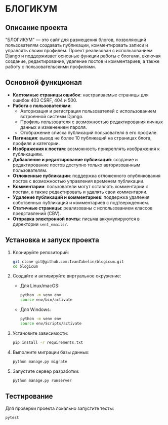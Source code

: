 # БЛОГИКУМ

## Описание проекта

"БЛОГИКУМ" — это сайт для размещения блогов, позволяющий пользователям создавать публикации, комментировать записи и управлять своим профилем. Проект реализован с использованием Django и поддерживает основные функции работы с блогами, включая создание, редактирование, удаление постов и комментариев, а также работу с пользовательскими профилями.

## Основной функционал

- **Кастомные страницы ошибок**: настраиваемые страницы для ошибок 403 CSRF, 404 и 500.
- **Работа с пользователями**:
  - Авторизация и регистрация пользователей с использованием встроенной системы Django.
  - Профиль пользователя с возможностью редактирования личных данных и изменением пароля.
  - Отображение списка публикаций пользователя в его профиле.
- **Пагинация**: вывод не более 10 публикаций на страницах блога, профиля и категории.
- **Изображения к постам**: возможность прикреплять изображения к публикациям.
- **Добавление и редактирование публикаций**: создание и редактирование постов доступно только авторизованным пользователям.
- **Отложенные публикации**: поддержка отложенного опубликования постов с возможностью управления временем публикации.
- **Комментарии**: пользователи могут оставлять комментарии к постам, а также редактировать и удалять свои комментарии.
- **Удаление публикаций и комментариев**: поддержка удаления собственных публикаций и комментариев с подтверждением.
- **Статичные страницы**: реализованы с использованием классов представлений (CBV).
- **Отправка электронной почты**: письма аккумулируются в директории `sent_emails/`.

## Установка и запуск проекта

1. Клонируйте репозиторий:

    ```bash
    git clone git@github.com:IvanZabelin/blogicum.git
    cd blogicum
    ```

2. Создайте и активируйте виртуальное окружение:

    - Для Linux/macOS:

        ```bash
        python -m venv env
        source env/bin/activate
        ```

    - Для Windows:

        ```bash
        python -m venv env
        source env/Scripts/activate
        ```

3. Установите зависимости:

    ```bash
    pip install -r requirements.txt
    ```

4. Выполните миграции базы данных:

    ```bash
    python manage.py migrate
    ```

5. Запустите сервер разработки:

    ```bash
    python manage.py runserver
    ```

## Тестирование

Для проверки проекта локально запустите тесты:

```bash
pytest
